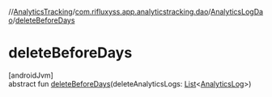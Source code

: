 //[AnalyticsTracking](../../../index.md)/[com.rifluxyss.app.analyticstracking.dao](../index.md)/[AnalyticsLogDao](index.md)/[deleteBeforeDays](delete-before-days.md)

# deleteBeforeDays

[androidJvm]\
abstract fun [deleteBeforeDays](delete-before-days.md)(deleteAnalyticsLogs: [List](https://developer.android.com/reference/kotlin/java/util/List.html)&lt;[AnalyticsLog](../../com.rifluxyss.app.analyticstracking.enitity/-analytics-log/index.md)&gt;)
